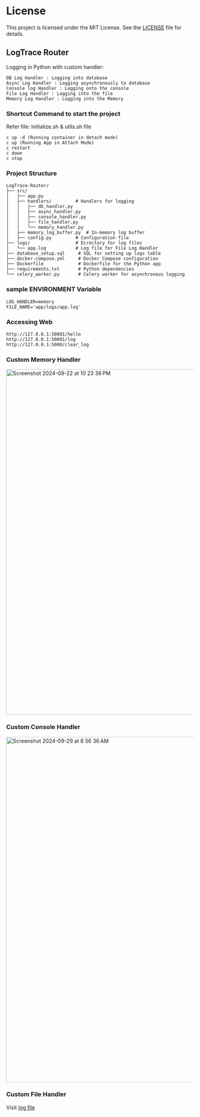 # License
This project is licensed under the MIT License. See the [LICENSE](https://github.com/Aditya-1998k/Custom-Log-Handler/blob/main/LICENSE) file for details.

## LogTrace Router
Logging in Python with custom handler:
```
DB Log Handler : Logging into database
Async Log Handler : Logging asynchronously to database
Console log Handler : Logging onto the console
File Log Handler : Logging into the file
Memory Log Handler : Logging into the Memory
```

### Shortcut Command to start the project
Refer file: Initialize.sh & utils.sh file
```
c up -d (Running container in detach mode)
c up (Running App in Attach Mode)
c restart
c down
c stop
```

### Project Structure
```
LogTrace-Router/
├── src/                  
│   ├── app.py            
│   ├── handlers/         # Handlers for logging
│   │   ├── db_handler.py
│   │   ├── async_handler.py
│   │   ├── console_handler.py
│   │   ├── file_handler.py
│   │   └── memory_handler.py
│   ├── memory_log_buffer.py  # In-memory log buffer
│   ├── config.py         # Configuration file
├── logs/                 # Directory for log files
│   └── app.log           # Log file for File Log Handler
├── database_setup.sql     # SQL for setting up logs table
├── docker-compose.yml     # Docker Compose configuration
├── Dockerfile             # Dockerfile for the Python app
├── requirements.txt       # Python dependencies
└── celery_worker.py       # Celery worker for asynchronous logging
```

### sample ENVIRONMENT Variable
```
LOG_HANDLER=memory
FILE_NAME='app/logs/app.log'
```

### Accessing Web
```
http://127.0.0.1:50001/hello
http://127.0.0.1:50001/log
http://127.0.0.1:5000/clear_log
```

### Custom Memory Handler
<img width="927" alt="Screenshot 2024-09-22 at 10 23 36 PM" src="https://github.com/user-attachments/assets/0f859bb1-ed8a-4aaf-828a-2c41bf08d217">

### Custom Console Handler
<img width="927" alt="Screenshot 2024-09-29 at 6 56 36 AM" src="https://github.com/user-attachments/assets/ac98e886-7430-43a2-bfeb-bf0d7791232c">

### Custom File Handler
Visit [log file](https://github.com/Aditya-1998k/LogTrace-Router/blob/main/src/logs/app.log)
